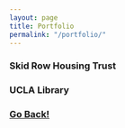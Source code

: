 ```yaml
---
layout: page
title: Portfolio
permalink: "/portfolio/"
---
```


### Skid Row Housing Trust



### UCLA Library



### <a class="page-link" href="/">Go Back!</a>
